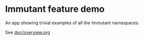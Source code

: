 # Immutant feature demo

An app showing trivial examples of all the Immutant namespaces.

See [doc/overview.org](doc/overview.org)
